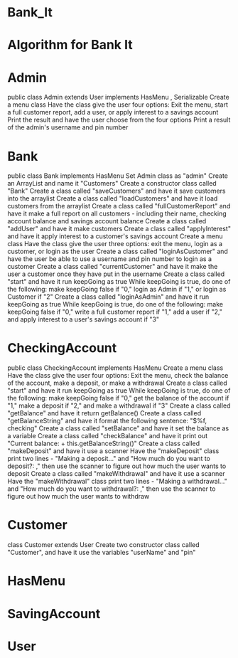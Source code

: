 # Bank_It

# Algorithm for Bank It

# Admin
public class Admin extends User implements HasMenu , Serializable
Create a menu class
Have the class give the user four options: Exit the menu, start a full customer report, add a user, or apply interest to a savings account
Print the result and have the user choose from the four options
Print a result of the admin's username and pin number

# Bank
public class Bank implements HasMenu
Set Admin class as "admin"
Create an ArrayList and name it "Customers"
Create a constructor class called "Bank"
Create a class called "saveCustomers" and have it save customers into the arraylist
Create a class called "loadCustomers" and have it load customers from the arraylist
Create a class called "fullCustomerReport" and have it make a full report on all customers - including their name, checking account balance and savings account balance
Create a class called "addUser" and have it make customers
Create a class called "applyInterest" and have it apply interest to a customer's savings account
Create a menu class
Have the class give the user three options: exit the menu, login as a customer, or login as the user
Create a class called "loginAsCustomer" and have the user be able to use a username and pin number to login as a customer
Create a class called "currentCustomer" and have it make the user a customer once they have put in the username
Create a class called "start" and have it run keepGoing as true
While keepGoing is true, do one of the following: make keepGoing false if "0," login as Admin if "1," or login as Customer if "2"
Create a class called "loginAsAdmin" and have it run keepGoing as true
While keepGoing is true, do one of the following: make keepGoing false if "0," write a full customer report if "1," add a user if "2," and apply interest to a user's savings account if "3"


# CheckingAccount
public class CheckingAccount implements HasMenu
Create a menu class
Have the class give the user four options: Exit the menu, check the balance of the account, make a deposit, or make a withdrawal
Create a class called "start" and have it run keepGoing as true
While keepGoing is true, do one of the following: make keepGoing false if "0," get the balance of the account if "1," make a deposit if "2," and make a withdrawal if "3"
Create a class called "getBalance" and have it return getBalance()
Create a class called "getBalanceString" and have it format the following sentence: "$%f, checking"
Create a class called "setBalance" and have it set the balance as a variable
Create a class called "checkBalance" and have it print out "Current balance:  + this.getBalanceString()"
Create a class called "makeDeposit" and have it use a scanner
Have the "makeDeposit" class print two lines - "Making a deposit..." and "How much do you want to deposit?: ," then use the scanner to figure out how much the user wants to deposit
Create a class called "makeWithdrawal" and have it use a scanner
Have the "makeWithdrawal" class print two lines - "Making a withdrawal..." and "How much do you want to withdrawal?: ," then use the scanner to figure out how much the user wants to withdraw


# Customer
class Customer extends User
Create two constructor class called "Customer", and have it use the variables "userName" and "pin"



# HasMenu



# SavingAccount



# User
